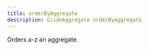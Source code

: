```yaml
---
title: orderByAggregate
description: GlideAggregate orderByAggregate
---
```

Orders a-z an aggregate.